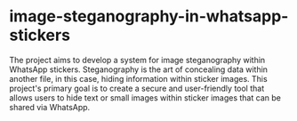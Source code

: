 # image-steganography-in-whatsapp-stickers
The project aims to develop a system for image steganography within WhatsApp stickers. Steganography is the art of concealing data within another file, in this case, hiding information within sticker images. This project's primary goal is to create a secure and user-friendly tool that allows users to hide text or small images within sticker images that can be shared via WhatsApp.
